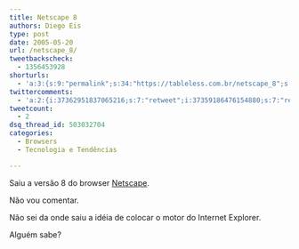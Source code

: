 ```yaml
---
title: Netscape 8
authors: Diego Eis
type: post
date: 2005-05-20
url: /netscape_8/
tweetbackscheck:
  - 1356453928
shorturls:
  - 'a:3:{s:9:"permalink";s:34:"https://tableless.com.br/netscape_8";s:7:"tinyurl";s:26:"https://tinyurl.com/3w8xbcb";s:4:"isgd";s:19:"https://is.gd/c7v7W0";}'
twittercomments:
  - 'a:2:{i:37362951837065216;s:7:"retweet";i:37359186476154880;s:7:"retweet";}'
tweetcount:
  - 2
dsq_thread_id: 503032704
categories:
  - Browsers
  - Tecnologia e Tendências

---
```

Saiu a versão 8 do browser [Netscape][1]. 

Não vou comentar.
  
Não sei da onde saiu a idéia de colocar o motor do Internet Explorer. 
  
Alguém sabe?

 [1]: https://browser.netscape.com/ns8/